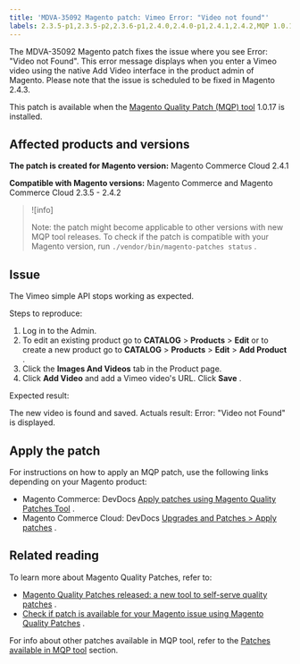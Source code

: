 ```yaml
---
title: 'MDVA-35092 Magento patch: Vimeo Error: "Video not found"'
labels: 2.3.5-p1,2.3.5-p2,2.3.6-p1,2.4.0,2.4.0-p1,2.4.1,2.4.2,MQP 1.0.17,MQP patches,Magento Commerce,Magento Commerce Cloud,Magento Quality Patches,Vimeo,error,support tools,video
---
```


The MDVA-35092 Magento patch fixes the issue where you see Error: "Video not Found". This error message displays when you enter a Vimeo video using the native Add Video interface in the product admin of Magento. Please note that the issue is scheduled to be fixed in Magento 2.4.3.

This patch is available when the [Magento Quality Patch (MQP) tool](https://support.magento.com/hc/en-us/articles/360047139492) 1.0.17 is installed.

## Affected products and versions

 **The patch is created for Magento version:** Magento Commerce Cloud 2.4.1

 **Compatible with Magento versions:** Magento Commerce and Magento Commerce Cloud 2.3.5 - 2.4.2

>![info]
>
>Note: the patch might become applicable to other versions with new MQP tool releases. To check if the patch is compatible with your Magento version, run `./vendor/bin/magento-patches status` .

## Issue

The Vimeo simple API stops working as expected.

 <span class="wysiwyg-underline">Steps to reproduce:</span> 

1. Log in to the Admin.
1. To edit an existing product go to **CATALOG** > **Products** > **Edit** or to create a new product go to **CATALOG** > **Products** > **Edit** > **Add Product** .
1. Click the **Images And Videos** tab in the Product page.
1. Click **Add Video** and add a Vimeo video's URL. Click **Save** .

 <span class="wysiwyg-underline">Expected result:</span> 

The new video is found and saved. <span class="wysiwyg-underline">Actuals result:</span> Error: "Video not Found" is displayed. <span class="wysiwyg-underline"></span> 

## Apply the patch

For instructions on how to apply an MQP patch, use the following links depending on your Magento product:

* Magento Commerce: DevDocs [Apply patches using Magento Quality Patches Tool](https://devdocs.magento.com/guides/v2.4/comp-mgr/patching/mqp.html) .
* Magento Commerce Cloud: DevDocs [Upgrades and Patches > Apply patches](https://devdocs.magento.com/cloud/project/project-patch.html) .

## Related reading

To learn more about Magento Quality Patches, refer to:

* [Magento Quality Patches released: a new tool to self-serve quality patches](https://support.magento.com/hc/en-us/articles/360047139492) .
* [Check if patch is available for your Magento issue using Magento Quality Patches](https://support.magento.com/hc/en-us/articles/360047125252) .

For info about other patches available in MQP tool, refer to the [Patches available in MQP tool](https://support.magento.com/hc/en-us/sections/360010506631-Patches-available-in-MQP-tool-) section.
